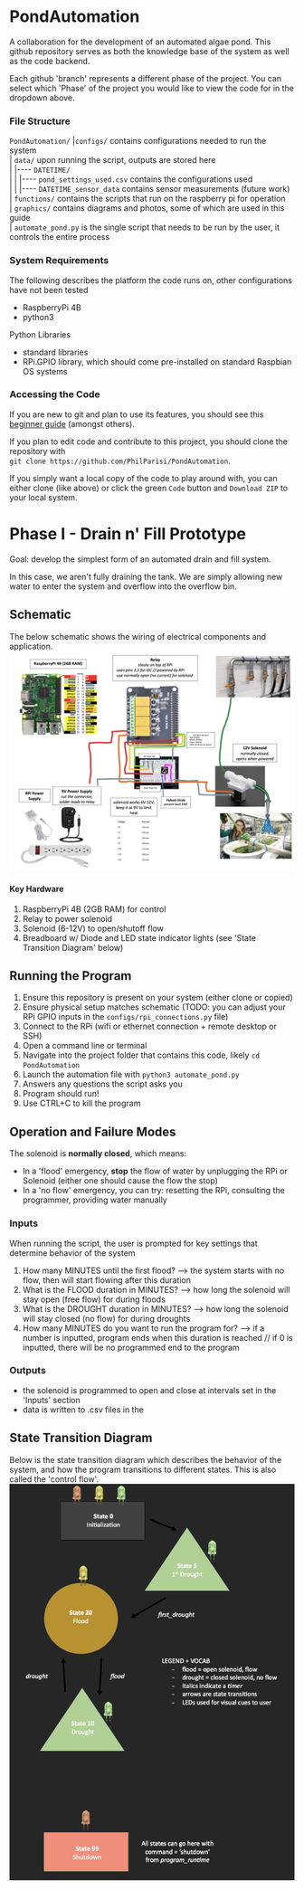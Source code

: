 # PondAutomation
A collaboration for the development of an automated algae pond. This github repository serves as both the knowledge base of the system as well as the code backend. 

Each github 'branch' represents a different phase of the project. You can select which 'Phase' of the project you would like to view the code for in the dropdown above. 

### File Structure
`PondAutomation/`
|`configs/` contains configurations needed to run the system  
| `data/` upon running the script, outputs are stored here  
| |---- `DATETIME/`  
| | |---- `pond_settings_used.csv` contains the configurations used  
| | |---- `DATETIME_sensor_data` contains sensor measurements (future work)  
| `functions/` contains the scripts that run on the raspberry pi for operation  
| `graphics/` contains diagrams and photos, some of which are used in this guide  
| `automate_pond.py` is the single script that needs to be run by the user, it controls the entire process  

### System Requirements
The following describes the platform the code runs on, other configurations have not been tested
- RaspberryPi 4B
- python3

Python Libraries
- standard libraries
- RPi.GPIO library, which should come pre-installed on standard Raspbian OS systems


### Accessing the Code
If you are new to git and plan to use its features, you should see this [beginner guide](https://medium.com/@PhilParisi/getting-started-with-github-for-people-who-hate-github-1f25b071930d) (amongst others). 

If you plan to edit code and contribute to this project, you should clone the repository with  
`git clone https://github.com/PhilParisi/PondAutomation`.

If you simply want a local copy of the code to play around with, you can either clone (like above) or click the green `Code` button and `Download ZIP` to your local system.


# Phase I - Drain n' Fill Prototype
Goal: develop the simplest form of an automated drain and fill system. 

In this case, we aren't fully draining the tank. We are simply allowing new water to enter the system and overflow into the overflow bin. 


## Schematic
The below schematic shows the wiring of electrical components and application.
![Pond Schematic](graphics/pond_schematic.png)

#### Key Hardware
1. RaspberryPi 4B (2GB RAM) for control
2. Relay to power solenoid
3. Solenoid (6-12V) to open/shutoff flow
4. Breadboard w/ Diode and LED state indicator lights (see 'State Transition Diagram' below)


## Running the Program
1. Ensure this repository is present on your system (either clone or copied)
2. Ensure physical setup matches schematic (TODO: you can adjust your RPi GPIO inputs in the `configs/rpi_connections.py` file)
3. Connect to the RPi (wifi or ethernet connection + remote desktop or SSH)
4. Open a command line or terminal
5. Navigate into the project folder that contains this code, likely `cd PondAutomation`
6. Launch the automation file with `python3 automate_pond.py`
7. Answers any questions the script asks you
8. Program should run!
9. Use CTRL+C to kill the program


## Operation and Failure Modes

The solenoid is **normally closed**, which means:
  - In a 'flood' emergency, **stop** the flow of water by unplugging the RPi or Solenoid (either one should cause the flow the stop)
  - In a 'no flow' emergency, you can try: resetting the RPi, consulting the programmer, providing water manually  

### Inputs
When running the script, the user is prompted for key settings that determine behavior of the system
1. How many MINUTES until the first flood? --> the system starts with no flow, then will start flowing after this duration
2. What is the FLOOD duration in MINUTES? --> how long the solenoid will stay open (free flow) for during floods
3. What is the DROUGHT duration in MINUTES? --> how long the solenoid will stay closed (no flow) for during droughts
4. How many MINUTES do you want to run the program for? --> if a number is inputted, program ends when this duration is reached // if 0 is inputted, there will be no programmed end to the program

### Outputs
- the solenoid is programmed to open and close at intervals set in the 'Inputs' section
- data is written to .csv files in the 


## State Transition Diagram
Below is the state transition diagram which describes the behavior of the system, and how the program transitions to different states. This is also called the 'control flow'.  
![state transition diagram](graphics/pond_statetransition.png)

